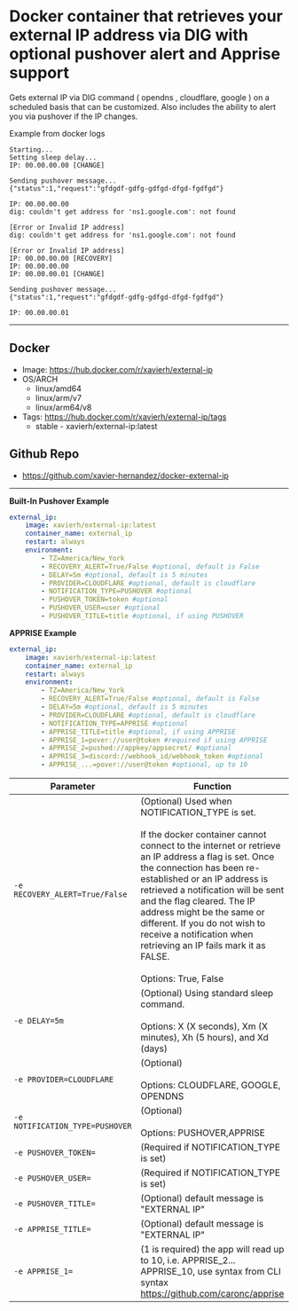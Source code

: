 # Docker container that retrieves your external IP address via DIG with optional pushover alert and Apprise support
Gets external IP via DIG command ( opendns , cloudflare, google ) on a scheduled basis that can be customized. Also includes the ability to alert you via pushover if the IP changes.

Example from docker logs
```
Starting...
Setting sleep delay...
IP: 00.00.00.00 [CHANGE]

Sending pushover message...
{"status":1,"request":"gfdgdf-gdfg-gdfgd-dfgd-fgdfgd"}

IP: 00.00.00.00
dig: couldn't get address for 'ns1.google.com': not found

[Error or Invalid IP address]
dig: couldn't get address for 'ns1.google.com': not found

[Error or Invalid IP address]
IP: 00.00.00.00 [RECOVERY]
IP: 00.00.00.00
IP: 00.00.00.01 [CHANGE]

Sending pushover message...
{"status":1,"request":"gfdgdf-gdfg-gdfgd-dfgd-fgdfgd"}

IP: 00.00.00.01
```
---

## **Docker**
- Image: https://hub.docker.com/r/xavierh/external-ip
- OS/ARCH
  - linux/amd64
  - linux/arm/v7
  - linux/arm64/v8
- Tags: https://hub.docker.com/r/xavierh/external-ip/tags
  - stable - xavierh/external-ip:latest

## **Github Repo**   
- https://github.com/xavier-hernandez/docker-external-ip

---

**Built-In Pushover Example**
```yml
external_ip:
    image: xavierh/external-ip:latest
    container_name: external_ip
    restart: always
    environment:
        - TZ=America/New_York
        - RECOVERY_ALERT=True/False #optional, default is False
        - DELAY=5m #optional, default is 5 minutes
        - PROVIDER=CLOUDFLARE #optional, default is cloudflare
        - NOTIFICATION_TYPE=PUSHOVER #optional
        - PUSHOVER_TOKEN=token #optional
        - PUSHOVER_USER=user #optional
        - PUSHOVER_TITLE=title #optional, if using PUSHOVER
```
**APPRISE Example**
```yml
external_ip:
    image: xavierh/external-ip:latest
    container_name: external_ip
    restart: always
    environment:
        - TZ=America/New_York
        - RECOVERY_ALERT=True/False #optional, default is False
        - DELAY=5m #optional, default is 5 minutes
        - PROVIDER=CLOUDFLARE #optional, default is cloudflare
        - NOTIFICATION_TYPE=APPRISE #optional
        - APPRISE_TITLE=title #optional, if using APPRISE
        - APPRISE_1=pover://user@token #required if using APPRISE
        - APPRISE_2=pushed://appkey/appsecret/ #optional
        - APPRISE_3=discord://webhook_id/webhook_token #optional
        - APPRISE_...=pover://user@token #optional, up to 10
```


| Parameter | Function |
|-----------|----------|
| `-e RECOVERY_ALERT=True/False`         |   (Optional) Used when NOTIFICATION_TYPE is set.<br><br> If the docker container cannot connect to the internet or retrieve an IP address a flag is set. Once the connection has been re-established or an IP address is retrieved a notification will be sent and the flag cleared. The IP address might be the same or different. If you do not wish to receive a notification when retrieving an IP fails mark it as FALSE. <br><br> Options: True, False    |
| `-e DELAY=5m`         |   (Optional) Using standard sleep command. <br><br> Options: X (X seconds), Xm (X minutes), Xh (5 hours), and Xd (days)     |
| `-e PROVIDER=CLOUDFLARE`         |   (Optional)<br><br>Options: CLOUDFLARE, GOOGLE, OPENDNS     |
| `-e NOTIFICATION_TYPE=PUSHOVER`         |   (Optional)<br><br>Options: PUSHOVER,APPRISE   |
| `-e PUSHOVER_TOKEN=`         |   (Required if NOTIFICATION_TYPE is set)   |
| `-e PUSHOVER_USER=`         |   (Required if NOTIFICATION_TYPE is set)    |
| `-e PUSHOVER_TITLE=`         |   (Optional) default message is "EXTERNAL IP"   |
| `-e APPRISE_TITLE=`         |   (Optional) default message is "EXTERNAL IP"   |
| `-e APPRISE_1=`         |   (1 is required) the app will read up to 10, i.e. APPRISE_2... APPRISE_10, use syntax from CLI syntax https://github.com/caronc/apprise  |